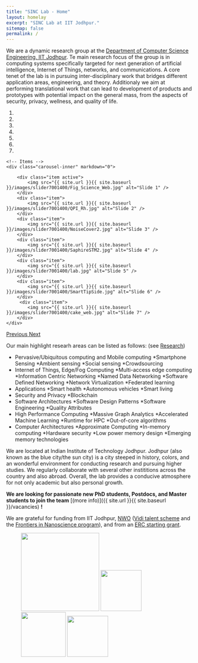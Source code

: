```yaml
---
title: "SINC Lab - Home"
layout: homelay
excerpt: "SINC Lab at IIT Jodhpur."
sitemap: false
permalink: /
---
```


We are a dynamic research group at the [Department of Computer Science Engineering, IIT Jodhpur](http://cse.iitj.ac.in/). Te main research focus of the group is in computing systems specifically targeted for next generation of artificial intelligence, Internet of Things, networks, and communications. A core tenet of the lab is in pursuing inter-disciplinary work that bridges different application areas, engineering, and theory. Additionaly we aim at performing translational work that can lead to development of products and prototypes with potential impact on the general mass, from the aspects of security, privacy, wellness, and quality of life. 


<div markdown="0" id="carousel" class="carousel slide" data-ride="carousel" data-interval="5000" data-pause="hover" >
    <!-- Menu -->
    <ol class="carousel-indicators">
        <li data-target="#carousel" data-slide-to="0" class="active"></li>
        <li data-target="#carousel" data-slide-to="1"></li>
        <li data-target="#carousel" data-slide-to="2"></li>
        <li data-target="#carousel" data-slide-to="3"></li>
        <li data-target="#carousel" data-slide-to="4"></li>
        <li data-target="#carousel" data-slide-to="5"></li>
        <li data-target="#carousel" data-slide-to="6"></li>
    </ol>

    <!-- Items -->
    <div class="carousel-inner" markdown="0">

        <div class="item active">
            <img src="{{ site.url }}{{ site.baseurl }}/images/slider7001400/Fig_Science_Web.jpg" alt="Slide 1" />
        </div>
        <div class="item">
            <img src="{{ site.url }}{{ site.baseurl }}/images/slider7001400/QPI_Rh.jpg" alt="Slide 2" />
        </div>
        <div class="item">
            <img src="{{ site.url }}{{ site.baseurl }}/images/slider7001400/NoiseCover2.jpg" alt="Slide 3" />
        </div>
        <div class="item">
            <img src="{{ site.url }}{{ site.baseurl }}/images/slider7001400/SaphireSTM2.jpg" alt="Slide 4" />
        </div>
        <div class="item">
            <img src="{{ site.url }}{{ site.baseurl }}/images/slider7001400/lab.jpg" alt="Slide 5" />
        </div>
        <div class="item">
            <img src="{{ site.url }}{{ site.baseurl }}/images/slider7001400/SmartTipSide.jpg" alt="Slide 6" />
        </div>       
         <div class="item">
            <img src="{{ site.url }}{{ site.baseurl }}/images/slider7001400/cake_web.jpg" alt="Slide 7" />
        </div>
    </div>
  <a class="left carousel-control" href="#carousel" role="button" data-slide="prev">
    <span class="glyphicon glyphicon-chevron-left" aria-hidden="true"></span>
    <span class="sr-only">Previous</span>
  </a>
  <a class="right carousel-control" href="#carousel" role="button" data-slide="next">
    <span class="glyphicon glyphicon-chevron-right" aria-hidden="true"></span>
    <span class="sr-only">Next</span>
  </a>
</div>



Our main highlight researh areas can be listed as follows: (see [Research](research))
* Pervasive/Ubiquitous computing and Mobile computing
    *Smartphone Sensing
    *Ambient sensing
    *Social sensing
    *Crowdsourcing
* Internet of Things, Edge/Fog Computing
    *Multi-access edge computing
    *Information Centric Networking
    *Named Data Networking
    *Software Defined Networking
    *Network Virtualization
    *Federated learning
* Applications
    *Smart health
    *Autonomous vehicles
    *Smart living
* Security and Privacy
    *Blockchain
* Software Architectures
    *Software Design Patterns
    *Software Engineering
    *Quality Attributes
* High Performance Computing
    *Massive Graph Analytics
    *Accelerated Machine Learning
    *Runtime for HPC
    *Out-of-core algorithms
* Computer Architectures
    *Approximate Computing
    *In-memory computing
    *Hardware security
    *Low power memory design
    *Emerging memory technologies
  
We are located at Indian Institute of Technology Jodhpur. Jodhpur (also known as the blue city/the sun city) is a city steeped in history, colors, and an wonderful environment for conducting research and pursuing higher studies. We regularly collaborate with several other instititions across the country and also abroad. Overall, the lab provides a conducive atmosphere for not only academic but also personal growth.

 **We are  looking for passionate new PhD students, Postdocs, and Master students to join the team** [(more info)]({{ site.url }}{{ site.baseurl }}/vacancies) **!**


We are grateful for funding from IIT Jodhpur, [NWO](www.nwo.nl) ([Vidi talent scheme](http://www.nwo.nl/en/research-and-results/programmes/Talent+Scheme) and the [Frontiers in Nanoscience program](https://www.universiteitleiden.nl/en/research/research-projects/science/frontiers-of-nanoscience-nanofront)), and from an [ERC starting grant](https://erc.europa.eu/funding/starting-grants).

<figure class="fourth">
  <img src="{{ site.url }}{{ site.baseurl }}/images/logopic/Logo_Leiden.jpg" style="width: 210px">
  <img src="{{ site.url }}{{ site.baseurl }}/images/logopic/Logo_Nanofront.jpg" style="width: 110px">
  <img src="{{ site.url }}{{ site.baseurl }}/images/logopic/Logo_NWO.jpg" style="width: 120px">
  <img src="{{ site.url }}{{ site.baseurl }}/images/logopic/Logo_ERC.jpg" style="width: 110px">
</figure>

